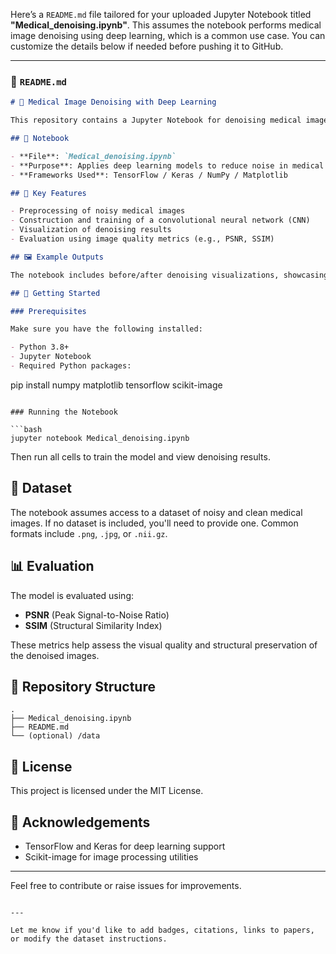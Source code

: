 Here’s a `README.md` file tailored for your uploaded Jupyter Notebook titled **"Medical\_denoising.ipynb"**. This assumes the notebook performs medical image denoising using deep learning, which is a common use case. You can customize the details below if needed before pushing it to GitHub.

---

### 📄 `README.md`

```markdown
# 🏥 Medical Image Denoising with Deep Learning

This repository contains a Jupyter Notebook for denoising medical images using deep learning techniques. The goal is to enhance image quality by removing noise, which is crucial for better diagnosis and analysis in medical imaging.

## 📘 Notebook

- **File**: `Medical_denoising.ipynb`
- **Purpose**: Applies deep learning models to reduce noise in medical images (e.g., CT scans, MRI).
- **Frameworks Used**: TensorFlow / Keras / NumPy / Matplotlib

## 🧠 Key Features

- Preprocessing of noisy medical images
- Construction and training of a convolutional neural network (CNN)
- Visualization of denoising results
- Evaluation using image quality metrics (e.g., PSNR, SSIM)

## 🖼️ Example Outputs

The notebook includes before/after denoising visualizations, showcasing the model’s effectiveness.

## 🚀 Getting Started

### Prerequisites

Make sure you have the following installed:

- Python 3.8+
- Jupyter Notebook
- Required Python packages:  
```

pip install numpy matplotlib tensorflow scikit-image

````

### Running the Notebook

```bash
jupyter notebook Medical_denoising.ipynb
````

Then run all cells to train the model and view denoising results.

## 🧪 Dataset

The notebook assumes access to a dataset of noisy and clean medical images. If no dataset is included, you'll need to provide one. Common formats include `.png`, `.jpg`, or `.nii.gz`.

## 📊 Evaluation

The model is evaluated using:

* **PSNR** (Peak Signal-to-Noise Ratio)
* **SSIM** (Structural Similarity Index)

These metrics help assess the visual quality and structural preservation of the denoised images.

## 📂 Repository Structure

```
.
├── Medical_denoising.ipynb
├── README.md
└── (optional) /data
```

## 📎 License

This project is licensed under the MIT License.

## 🙌 Acknowledgements

* TensorFlow and Keras for deep learning support
* Scikit-image for image processing utilities

---

Feel free to contribute or raise issues for improvements.

```

---

Let me know if you'd like to add badges, citations, links to papers, or modify the dataset instructions.
```
